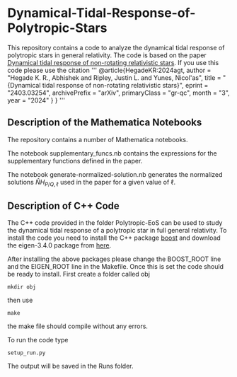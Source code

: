 # Dynamical-Tidal-Response-of-Polytropic-Stars

This repository contains a code to analyze the dynamical tidal response of polytropic stars in general relativity.
The code is based on the paper [Dynamical tidal response of non-rotating relativistic stars](https://arxiv.org/abs/2403.03254). If you use this code please use the citation
'''
@article{HegadeKR:2024agt,
    author = "Hegade K. R., Abhishek and Ripley, Justin L. and Yunes, Nicol\'as",
    title = "{Dynamical tidal response of non-rotating relativistic stars}",
    eprint = "2403.03254",
    archivePrefix = "arXiv",
    primaryClass = "gr-qc",
    month = "3",
    year = "2024"
}
}
'''

## Description of the Mathematica Notebooks

The repository contains a number of Mathematica notebooks.

The notebook supplementary_funcs.nb contains the expressions for the supplementary functions defined in the paper.

The notebook generate-normalized-solution.nb generates the normalized solutions $\hat{N} H_{P/Q,\ell}$ used in the paper for a given value of $\ell$.

## Description of C++ Code
The C++ code provided in the folder Polytropic-EoS can be used to study the dynamical tidal response of a polytropic star in full general relativity.
To install the code you need to install the C++ package [boost](https://formulae.brew.sh/formula/boost) and download the eigen-3.4.0 package from [here](https://eigen.tuxfamily.org/index.php?title=Main_Page).

After installing the above packages please change the BOOST_ROOT line and the EIGEN_ROOT line in the Makefile. 
Once this is set the code should be ready to install. 
First create a folder called obj 
```
mkdir obj
```
then use 
```
make
```
the make file should compile without any errors.

To run the code type 
```
setup_run.py 
```

The output will be saved in the Runs folder. 
